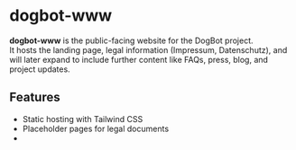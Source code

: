 # dogbot-www

**dogbot-www** is the public-facing website for the DogBot project.  
It hosts the landing page, legal information (Impressum, Datenschutz), and will later expand to include further content like FAQs, press, blog, and project updates.

## Features

- Static hosting with Tailwind CSS
- Placeholder pages for legal documents
- 
